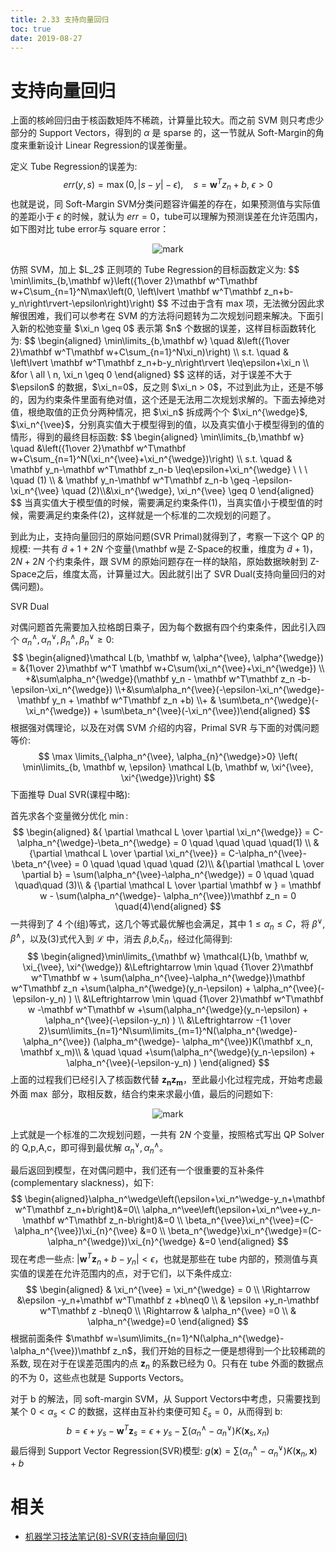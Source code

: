 ```yaml
---
title: 2.33 支持向量回归
toc: true
date: 2019-08-27
---
```

# 支持向量回归

上面的核岭回归由于核函数矩阵不稀疏，计算量比较大。而之前 SVM 则只考虑少部分的 Support Vectors，得到的 $\alpha$ 是 sparse 的，这一节就从 Soft-Margin的角度来重新设计 Linear Regression的误差衡量。

定义 Tube Regression的误差为:
$$
err(y,s)=\max(0, |s-y|-\epsilon), \quad s=\mathbf w^Tz_n +b, \ \epsilon > 0
$$
也就是说，同 Soft-Margin SVM分类问题容许偏差的存在，如果预测值与实际值的差距小于 $\epsilon$ 的时候，就认为 $err=0$，tube可以理解为预测误差在允许范围内，如下图对比 tube error与 square error：


<center>

![mark](http://images.iterate.site/blog/image/20190827/CQf3WpgS3DyK.png?imageslim)


</center>
仿照 SVM，加上 $L_2$ 正则项的 Tube Regression的目标函数定义为:
$$
\min\limits_{b,\mathbf w}\left({1\over 2}\mathbf w^T\mathbf w+C\sum_{n=1}^N\max\left(0, \left\lvert \mathbf w^T\mathbf z_n+b-y_n\right\rvert-\epsilon\right)\right)
$$
不过由于含有 max 项，无法微分因此求解很困难，我们可以参考在 SVM 的方法将问题转为二次规划问题来解决。下面引入新的松弛变量 $\xi_n \geq 0$ 表示第 $n$ 个数据的误差，这样目标函数转化为:
$$
\begin{aligned} \min\limits_{b,\mathbf w} \quad  &\left({1\over 2}\mathbf w^T\mathbf w+C\sum_{n=1}^N\xi_n)\right) \\ s.t. \quad & \left\lvert \mathbf w^T\mathbf z_n+b-y_n\right\rvert \leq\epsilon+\xi_n \\ &for \ all \ n, \xi_n \geq 0 \end{aligned}
$$
这样的话，对于误差不大于 $\epsilon$ 的数据，$\xi_n=0$，反之则 $\xi_n > 0$，不过到此为止，还是不够的，因为约束条件里面有绝对值，这个还是无法用二次规划求解的。下面去掉绝对值，根绝取值的正负分两种情况，把 $\xi_n$ 拆成两个个 $\xi_n^{\wedge}$, $\xi_n^{\vee}$，分别真实值大于模型得到的值，以及真实值小于模型得到的值的情形，得到的最终目标函数:
$$
\begin{aligned} \min\limits_{b,\mathbf w} \quad  &\left({1\over 2}\mathbf w^T\mathbf w+C\sum_{n=1}^N(\xi_n^{\vee}+\xi_n^{\wedge})\right) \\ s.t. \quad &  \mathbf y_n-\mathbf w^T\mathbf z_n-b \leq\epsilon+\xi_n^{\wedge} \ \ \ \quad (1) \\ & \mathbf y_n-\mathbf w^T\mathbf z_n-b \geq -\epsilon-\xi_n^{\vee}  \quad (2)\\&\xi_n^{\wedge}, \xi_n^{\vee} \geq 0 \end{aligned}
$$
当真实值大于模型值的时候，需要满足约束条件(1)，当真实值小于模型值的时候，需要满足约束条件(2)，这样就是一个标准的二次规划的问题了。

到此为止，支持向量回归的原始问题(SVR Primal)就得到了，考察一下这个 QP 的规模: 一共有 $\tilde{d}+1+2N$ 个变量(\mathbf w是 Z-Space的权重，维度为 $\tilde{d}+1)$，$2N+2N$ 个约束条件，跟 SVM 的原始问题存在一样的缺陷，原始数据映射到 Z-Space之后，维度太高，计算量过大。因此就引出了 SVR Dual(支持向量回归的对偶问题)。

SVR Dual

对偶问题首先需要加入拉格朗日乘子，因为每个数据有四个约束条件，因此引入四个 $\alpha_n^{\wedge}, \alpha_n^{\vee},\beta_n^{\wedge}, \beta_n^{\vee}\geq0$:
$$
\begin{aligned}\mathcal L(b, \mathbf w, \alpha^{\vee}, \alpha^{\wedge}) = &{1\over 2}\mathbf w^T \mathbf w+C\sum(\xi_n^{\vee}+\xi_n^{\wedge}) \\ +&\sum\alpha_n^{\wedge}(\mathbf y_n - \mathbf w^T\mathbf z_n -b-\epsilon-\xi_n^{\wedge}) \\+&\sum\alpha_n^{\vee}(-\epsilon-\xi_n^{\wedge}-\mathbf y_n + \mathbf w^T\mathbf z_n +b) \\+ & \sum\beta_n^{\wedge}(-\xi_n^{\wedge}) + \sum\beta_n^{\vee}(-\xi_n^{\vee})\end{aligned}
$$
根据强对偶理论，以及在对偶 SVM 介绍的内容，Primal SVR 与下面的对偶问题等价:
$$
\max \limits_{\alpha_n^{\vee}, \alpha_{n}^{\wedge}>0} \left( \min\limits_{b, \mathbf w, \epsilon} \mathcal L(b, \mathbf w, \xi^{\vee}, \xi^{\wedge})\right)
$$
下面推导 Dual SVR(课程中略):

首先求各个变量微分优化 $\min$:
$$
\begin{aligned} &{ \partial \mathcal L \over \partial \xi_n^{\wedge}} = C-\alpha_n^{\wedge}-\beta_n^{\wedge} = 0 \quad \quad \quad \quad(1) \\ & {\partial \mathcal L \over \partial \xi_n^{\vee}} = C-\alpha_n^{\vee}-\beta_n^{\vee} = 0 \quad \quad \quad \quad (2)\\ &{\partial  \mathcal L \over \partial b} = \sum(\alpha_n^{\vee}-\alpha_n^{\wedge}) = 0 \quad \quad \quad\quad (3)\\ & {\partial \mathcal L \over \partial \mathbf w } = \mathbf w - \sum(\alpha_n^{\wedge}- \alpha_n^{\vee})\mathbf z_n = 0 \quad(4)\end{aligned}
$$
一共得到了 4 个(组)等式，这几个等式最优解也会满足，其中 $1 \leq\alpha_n \leq C$，将 $\beta^{\vee}$, $\beta^{\wedge}$，以及(3)式代入到 $\mathcal L$ 中，消去 $\beta$,$b$,$\xi_n$，经过化简得到:
$$
\begin{aligned}\min\limits_{\mathbf w}  \mathcal{L}(b, \mathbf w, \xi_{\vee}, \xi^{\wedge}) &\Leftrightarrow \min \quad {1\over 2}\mathbf w^T\mathbf w + \sum(\alpha_n^{\vee}-\alpha_n^{\wedge})\mathbf w^T\mathbf z_n +\sum(\alpha_n^{\wedge}(y_n-\epsilon) + \alpha_n^{\vee}(-\epsilon-y_n) ) \\ &\Leftrightarrow \min \quad  {1\over 2}\mathbf w^T\mathbf w -\mathbf w^T\mathbf w +\sum(\alpha_n^{\wedge}(y_n-\epsilon) + \alpha_n^{\vee}(-\epsilon-y_n) ) \\ &\Leftrightarrow -{1 \over 2}\sum\limits_{n=1}^N\sum\limits_{m=1}^N(\alpha_n^{\wedge}- \alpha_n^{\vee}) (\alpha_m^{\wedge}- \alpha_m^{\vee})K(\mathbf x_n, \mathbf x_m)\\ & \quad \quad  +\sum(\alpha_n^{\wedge}(y_n-\epsilon) + \alpha_n^{\vee}(-\epsilon-y_n) ) \end{aligned}
$$
上面的过程我们已经引入了核函数代替 $\mathbf {z_nz_m}$，至此最小化过程完成，开始考虑最外面 $\max$ 部分，取相反数，结合约束来求最小值，最后的问题如下:

<center>

![mark](http://images.iterate.site/blog/image/20190827/0bscfQ5cXwvg.png?imageslim)

</center>

上式就是一个标准的二次规划问题，一共有 $2N$ 个变量，按照格式写出 QP Solver的 Q,p,A,c，即可得到最优解 $\alpha_n^{\vee}, \alpha_n^{\wedge}$。

最后返回到模型，在对偶问题中，我们还有一个很重要的互补条件(complementary slackness)，如下:
$$
\begin{aligned}\alpha_n^\wedge\left(\epsilon+\xi_n^\wedge-y_n+\mathbf w^T\mathbf z_n+b\right)&=0\\ \alpha_n^\vee\left(\epsilon+\xi_n^\vee+y_n-\mathbf w^T\mathbf z_n-b\right)&=0 \\ \beta_n^{\vee}\xi_n^{\vee}=(C-\alpha_n^{\vee})\xi_{n}^{\vee} &=0 \\ \beta_n^{\wedge}\xi_n^{\wedge}=(C-\alpha_n^{\wedge})\xi_{n}^{\wedge} &=0 \end{aligned}
$$
现在考虑一些点: $|\mathbf w^T\mathbf z_n +b - y_n| < \epsilon$，也就是那些在 tube 内部的，预测值与真实值的误差在允许范围内的点，对于它们，以下条件成立:
$$
\begin{aligned} & \xi_n^{\vee} = \xi_n^{\wedge} = 0 \\ \Rightarrow &\epsilon -y_n+\mathbf w^T\mathbf z +b\neq0  \\ & \epsilon +y_n-\mathbf w^T\mathbf z -b\neq0 \\ \Rightarrow & \alpha_n^{\vee} =0 \\ & \alpha_n^{\wedge}=0 \end{aligned}
$$
根据前面条件 $\mathbf w=\sum\limits_{n=1}^N(\alpha_n^{\wedge}-\alpha_n^{\vee})\mathbf z_n$，我们开始的目标之一便是想得到一个比较稀疏的系数, 现在对于在误差范围内的点 $\mathbf z_n$ 的系数已经为 0。只有在 tube 外面的数据点的不为 0，这些点也就是 Supports Vectors。

对于 b 的解法，同 soft-margin SVM，从 Support Vectors中考虑，只需要找到某个 $0<\alpha_s<C$ 的数据，这样由互补约束便可知 $\xi_s=0$，从而得到 b:
$$
b = \epsilon + y_s -\mathbf w^T\mathbf z_s = \epsilon + y_s -\sum(\alpha_n^{\wedge}-\alpha_n^{\vee})K(\mathbf x_s, x_n)
$$
最后得到 Support Vector Regression(SVR)模型: $g(\mathbf x)=\sum(\alpha_n^{\wedge}-\alpha_n^{\vee})K(\mathbf x_n, \mathbf x) + b$



# 相关

- [机器学习技法笔记(8)-SVR(支持向量回归)](https://shomy.top/2017/03/09/support-vector-regression/)
